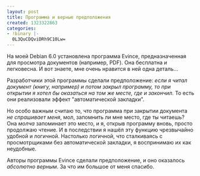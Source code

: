 ```yaml
---
layout: post
title: Программа и верные предположения
created: 1323322863
categories:
- !binary |-
  0L3QuCDQviDRh9C10Lw=
---
```

На моей Debian 6.0 установлена программа Evince, предназначенная для просмотра документов (например, PDF). Она бесплатна и легковесна. И вот знаете, мне очень нравится в ней одна деталь...

Разработчики этой программы сделали предположение: *если я читал документ (книгу, например) и потом закрыл программу, то при открытии я хотел бы оказаться на том же месте, где и закончил*. То есть они реализовали эффект "автоматической закладки".

Но особо важным считаю то, что программа при закрытии документа *не спрашивает меня*, мол, запомнить ли мне место, где ты читаешь? Она *молча* запоминает это место, и я, открыв программу вновь, просто продолжаю чтение. И в последствии я нашёл эту функцию чрезвычайно удобной и логичной. Настолько логичной, что сталкиваясь с просмотрщиками без автоматической закладки, я воспринимаю их как неудобные.

Авторы программы Evince сделали предположение, и оно оказалось *абсолютно верным*. За что им большое от меня спасибо.
